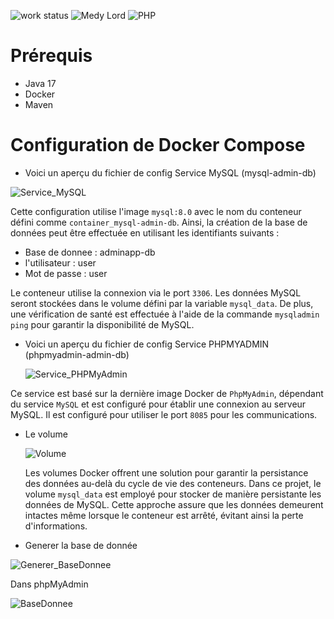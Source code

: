 ![work status](https://img.shields.io/badge/work-on%20progress-red.svg)
![Medy Lord ](https://img.shields.io/badge/Medy%20Lord-Java-green)
![PHP](https://img.shields.io/badge/Medy%20Lord-SpringBoot-yellowgreen)

# Prérequis
* Java 17
* Docker
* Maven

# Configuration de Docker Compose

- Voici un aperçu du fichier de config Service MySQL (mysql-admin-db)

![Service_MySQL](https://github.com/Medy2468/admin-app-main/assets/95325770/befbd4f8-2bb5-4d1e-bcf4-881ba7314e02)

Cette configuration utilise l'image `mysql:8.0` avec le nom du conteneur défini comme `container_mysql-admin-db`. Ainsi, la création de la base de données peut être effectuée en utilisant les identifiants suivants :

* Base de donnee : adminapp-db
* l'utilisateur : user
* Mot de passe : user

Le conteneur utilise la connexion via le port `3306`. Les données MySQL seront stockées dans le volume défini par la variable `mysql_data`. De plus, une vérification de santé est effectuée à l'aide de la commande `mysqladmin ping` pour garantir la disponibilité de MySQL.

- Voici un aperçu du fichier de config Service PHPMYADMIN (phpmyadmin-admin-db)

  ![Service_PHPMyAdmin](https://github.com/Medy2468/admin-app-main/assets/95325770/dd262dbf-3b8d-41bf-beca-3bea4855c0cc)

Ce service est basé sur la dernière image Docker de `PhpMyAdmin`, dépendant du service `MySQL` et est configuré pour établir une connexion au serveur MySQL. Il est configuré pour utiliser le port `8085` pour les communications.

- Le volume

  ![Volume](https://github.com/Medy2468/admin-app-main/assets/95325770/6713c90e-f339-414a-87a7-a9fc606c1faa)

  Les volumes Docker offrent une solution pour garantir la persistance des données au-delà du cycle de vie des conteneurs. Dans ce projet, le volume `mysql_data` est employé pour stocker de manière persistante les données de MySQL. Cette approche assure que les données demeurent intactes même lorsque le conteneur est arrêté, évitant ainsi la perte d'informations.
  
* Generer la base de donnée

![Generer_BaseDonnee](https://github.com/Medy2468/admin-app-main/assets/95325770/97e39d6a-a330-49ac-9ffb-0419f2d08e90)

Dans phpMyAdmin

![BaseDonnee](https://github.com/Medy2468/admin-app-main/assets/95325770/d9555270-91f8-441e-9117-ba0c7a57bee3)

